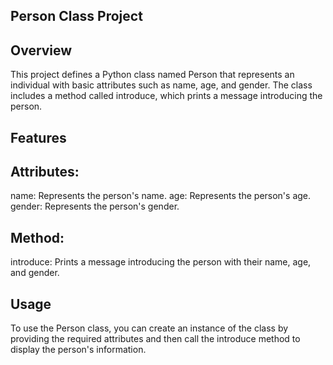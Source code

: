 ## Person Class Project

## Overview

This project defines a Python class named Person that represents an individual with basic attributes such as name, age, and gender. The class includes a method called introduce, which prints a message introducing the person.

## Features
## Attributes:

name: Represents the person's name.
age: Represents the person's age.
gender: Represents the person's gender.

## Method:

introduce: Prints a message introducing the person with their name, age, and gender.
## Usage
To use the Person class, you can create an instance of the class by providing the required attributes and then call the introduce method to display the person's information.
